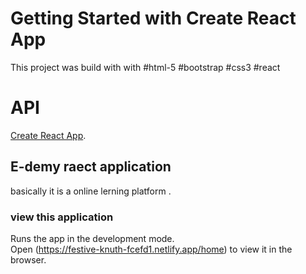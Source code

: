 # Getting Started with Create React App

This project was build with with
#html-5
#bootstrap
#css3
#react
# API



[Create React App](https://festive-knuth-fcefd1.netlify.app/home).

## E-demy raect application

basically it is a online lerning platform .

### view this application 

Runs the app in the development mode.\
Open (https://festive-knuth-fcefd1.netlify.app/home) to view it in the browser.




